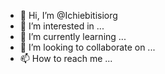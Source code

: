 - 👋 Hi, I’m @Ichiebitisiorg
- 👀 I’m interested in ...
- 🌱 I’m currently learning ...
- 💞️ I’m looking to collaborate on ...
- 📫 How to reach me ...

<!---
Ichiebitisiorg/Ichiebitisiorg is a ✨ special ✨ repository because its `README.md` (this file) appears on your GitHub profile.
You can click the Preview link to take a look at your changes.
--->
